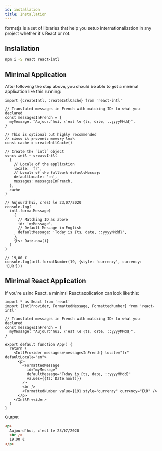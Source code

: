 ```yaml
---
id: installation
title: Installation
---
```


formatjs is a set of libraries that help you setup internationalization in any project whether it's React or not.

## Installation

```sh
npm i -S react react-intl
```

## Minimal Application

After following the step above, you should be able to get a minimal application like this running:

```tsx
import {createIntl, createIntlCache} from 'react-intl'

// Translated messages in French with matching IDs to what you declared
const messagesInFrench = {
  myMessage: "Aujourd'hui, c'est le {ts, date, ::yyyyMMdd}",
}

// This is optional but highly recommended
// since it prevents memory leak
const cache = createIntlCache()

// Create the `intl` object
const intl = createIntl(
  {
    // Locale of the application
    locale: 'fr',
    // Locale of the fallback defaultMessage
    defaultLocale: 'en',
    messages: messagesInFrench,
  },
  cache
)

// Aujourd'hui, c'est le 23/07/2020
console.log(
  intl.formatMessage(
    {
      // Matching ID as above
      id: 'myMessage',
      // Default Message in English
      defaultMessage: 'Today is {ts, date, ::yyyyMMdd}',
    },
    {ts: Date.now()}
  )
)

// 19,00 €
console.log(intl.formatNumber(19, {style: 'currency', currency: 'EUR'}))
```

## Minimal React Application

If you're using React, a minimal React application can look like this:

```tsx
import * as React from 'react'
import {IntlProvider, FormattedMessage, FormattedNumber} from 'react-intl'

// Translated messages in French with matching IDs to what you declared
const messagesInFrench = {
  myMessage: "Aujourd'hui, c'est le {ts, date, ::yyyyMMdd}",
}

export default function App() {
  return (
    <IntlProvider messages={messagesInFrench} locale="fr" defaultLocale="en">
      <p>
        <FormattedMessage
          id="myMessage"
          defaultMessage="Today is {ts, date, ::yyyyMMdd}"
          values={{ts: Date.now()}}
        />
        <br />
        <FormattedNumber value={19} style="currency" currency="EUR" />
      </p>
    </IntlProvider>
  )
}
```

Output

```html
<p>
  Aujourd'hui, c'est le 23/07/2020
  <br />
  19,00 €
</p>
```
